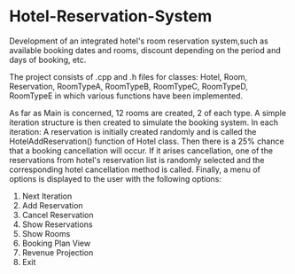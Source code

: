 # Hotel-Reservation-System
Development of an integrated hotel's room reservation system,such as available booking dates and rooms, discount depending on the period and days of booking, etc.

The project consists of .cpp and .h files for classes: Hotel, Room, Reservation, RoomTypeA, RoomTypeB, RoomTypeC, RoomTypeD, RoomTypeE in which various functions have been implemented. 

As far as Main is concerned, 12 rooms are created, 2 of each type. A simple iteration structure is then created to simulate the booking system. In each iteration: Α reservation is initially created randomly and is called the HotelAddReservation() function of Hotel class. Then there is a 25% chance that a booking cancellation will occur. If it arises cancellation, one of the reservations from hotel's reservation list is randomly selected and the corresponding hotel cancellation method is called. Finally, a menu of options is displayed to the user with the following options:
1) Next Iteration
2) Add Reservation
3) Cancel Reservation
4) Show Reservations
5) Show Rooms
6) Βooking Plan View
7) Revenue Projection
8) Exit 
